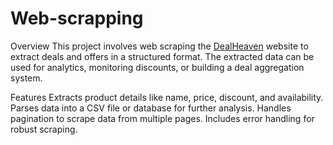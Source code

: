 # Web-scrapping
Overview
This project involves web scraping the [DealHeaven](https://dealsheaven.in/) website to extract deals and offers in a structured format. The extracted data can be used for analytics, monitoring discounts, or building a deal aggregation system.

Features
Extracts product details like name, price, discount, and availability.
Parses data into a CSV file or database for further analysis.
Handles pagination to scrape data from multiple pages.
Includes error handling for robust scraping.
